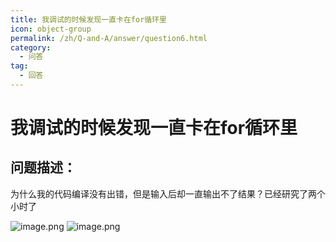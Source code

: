 ```yaml
---
title: 我调试的时候发现一直卡在for循环里
icon: object-group
permalink: /zh/Q-and-A/answer/question6.html
category:
  - 问答
tag:
  - 回答
---
```


# 我调试的时候发现一直卡在for循环里
## 问题描述：
为什么我的代码编译没有出错，但是输入后却一直输出不了结果？已经研究了两个小时了

![image.png](https://s2.loli.net/2024/09/25/C5hTKkXROiZvtP9.png)
![image.png](https://s2.loli.net/2024/09/25/YmhZG7eblxA2KpU.png)